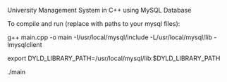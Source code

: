 University Management System in C++ using MySQL Database


To compile and run (replace with paths to your mysql files):

g++ main.cpp -o main -I/usr/local/mysql/include -L/usr/local/mysql/lib -lmysqlclient

export DYLD_LIBRARY_PATH=/usr/local/mysql/lib:$DYLD_LIBRARY_PATH

./main